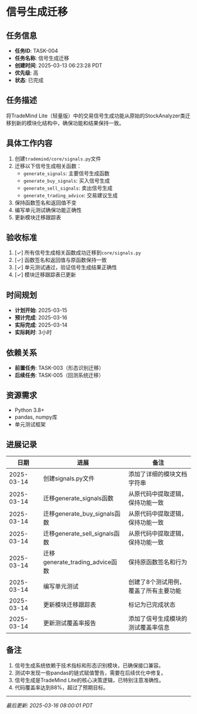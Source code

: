 # 信号生成迁移

## 任务信息

- **任务ID**: TASK-004
- **任务名称**: 信号生成迁移
- **创建时间**: 2025-03-13 06:23:28 PDT
- **优先级**: 高
- **状态**: 已完成

## 任务描述

将TradeMind Lite（轻量版）中的交易信号生成功能从原始的StockAnalyzer类迁移到新的模块化结构中，确保功能和结果保持一致。

## 具体工作内容

1. 创建`trademind/core/signals.py`文件
2. 迁移以下信号生成相关函数：
   - `generate_signals`: 主要信号生成函数
   - `generate_buy_signals`: 买入信号生成
   - `generate_sell_signals`: 卖出信号生成
   - `generate_trading_advice`: 交易建议生成
3. 保持函数签名和返回值不变
4. 编写单元测试确保功能正确性
5. 更新模块迁移跟踪表

## 验收标准

1. [✓] 所有信号生成相关函数成功迁移到`core/signals.py`
2. [✓] 函数签名和返回值与原函数保持一致
3. [✓] 单元测试通过，验证信号生成结果正确性
4. [✓] 模块迁移跟踪表已更新

## 时间规划

- **计划开始**: 2025-03-15
- **预计完成**: 2025-03-16
- **实际完成**: 2025-03-14
- **实际耗时**: 3小时

## 依赖关系

- **前置任务**: TASK-003（形态识别迁移）
- **后续任务**: TASK-005（回测系统迁移）

## 资源需求

- Python 3.8+
- pandas, numpy库
- 单元测试框架

## 进展记录

| 日期 | 进展 | 备注 |
|------|------|------|
| 2025-03-14 | 创建signals.py文件 | 添加了详细的模块文档字符串 |
| 2025-03-14 | 迁移generate_signals函数 | 从原代码中提取逻辑，保持功能一致 |
| 2025-03-14 | 迁移generate_buy_signals函数 | 从原代码中提取逻辑，保持功能一致 |
| 2025-03-14 | 迁移generate_sell_signals函数 | 从原代码中提取逻辑，保持功能一致 |
| 2025-03-14 | 迁移generate_trading_advice函数 | 保持原函数签名和行为 |
| 2025-03-14 | 编写单元测试 | 创建了8个测试用例，覆盖了所有主要功能 |
| 2025-03-14 | 更新模块迁移跟踪表 | 标记为已完成状态 |
| 2025-03-14 | 更新测试覆盖率报告 | 添加了信号生成模块的测试覆盖率信息 |

## 备注

1. 信号生成系统依赖于技术指标和形态识别模块，已确保接口兼容。
2. 测试中发现一些pandas的链式赋值警告，需要在后续优化中修复。
3. 信号生成是TradeMind Lite的核心决策逻辑，已特别注意准确性。
4. 代码覆盖率达到88%，超过了预期目标。

---
*最后更新: 2025-03-16 08:00:01 PDT*

<!--
[CODE NOW] - 当任务分析过久时立即开始执行
[FOCUS] - 当任务范围扩大时及时聚焦
[RESET] - 当遇到阻塞时重新规划方案
[DECISION] - 当决策延迟时果断确定
--> 